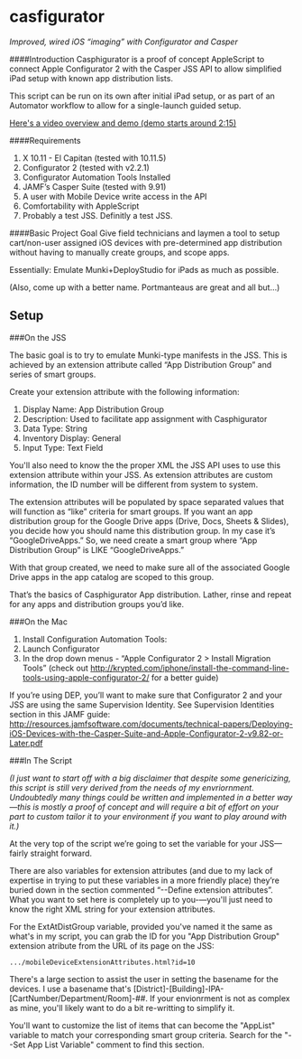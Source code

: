 casfigurator
======
*Improved, wired iOS “imaging” with Configurator and Casper*

####Introduction
Casphigurator is a proof of concept AppleScript to connect Apple Configurator 2 with the Casper JSS API to allow simplified iPad setup with known app distribution lists.

This script can be run on its own after initial iPad setup, or as part of an Automator workflow to allow for a single-launch guided setup.

[Here's a video overview and demo (demo starts around 2:15)](https://youtu.be/g98iwQDwUb0)

####Requirements
1. X 10.11 - El Capitan (tested with 10.11.5)
2. Configurator 2 (tested with v2.2.1)
3. Configurator Automation Tools Installed
4. JAMF’s Casper Suite (tested with 9.91)
5. A user with Mobile Device write access in the API
6. Comfortability with AppleScript
7. Probably a test JSS. Definitly a test JSS.

####Basic Project Goal
Give field technicians and laymen a tool to setup cart/non-user assigned iOS devices with pre-determined app distribution without having to manually create groups, and scope apps.

Essentially: Emulate Munki+DeployStudio for iPads as much as possible.

(Also, come up with a better name. Portmanteaus are great and all but…)

Setup
-----
###On the JSS

The basic goal is to try to emulate Munki-type manifests in the JSS. This is achieved by an extension attribute called “App Distribution Group” and series of smart groups.

Create your extension attribute with the following information:

1. Display Name: App Distribution Group
2. Description: Used to facilitate app assignment with Casphigurator
3. Data Type: String
4. Inventory Display: General
5. Input Type: Text Field

You'll also need to know the the proper XML the JSS API uses to use this extension attribute within your JSS. As extension attributes are custom information, the ID number will be different from system to system.

The extension attributes will be populated by space separated values that will function as “like” criteria for smart groups. If you want an app distribution group for the Google Drive apps (Drive, Docs, Sheets & Slides), you decide how you should name this distribution group. In my case it’s “GoogleDriveApps.” So, we need create a smart group where “App Distribution Group” is LIKE “GoogleDriveApps.”

With that group created, we need to make sure all of the associated Google Drive apps in the app catalog are scoped to this group.

That’s the basics of Casphigurator App distribution. Lather, rinse and repeat for any apps and distribution groups you’d like.

###On the Mac
1. Install Configuration Automation Tools:
2. Launch Configurator
3. In the drop down menus - “Apple Configurator 2 > Install Migration Tools” (check out http://krypted.com/iphone/install-the-command-line-tools-using-apple-configurator-2/ for a better guide)

If you’re using DEP, you’ll want to make sure that Configurator 2 and your JSS are using the same Supervision Identity. See Supervision Identities section in this JAMF guide: http://resources.jamfsoftware.com/documents/technical-papers/Deploying-iOS-Devices-with-the-Casper-Suite-and-Apple-Configurator-2-v9.82-or-Later.pdf

###In The Script

*(I just want to start off with a big disclaimer that despite some genericizing, this script is still very derived from the needs of my envriornment. Undoubtedly many things could be written and implemented in a better way—this is mostly a proof of concept and will require a bit of effort on your part to custom tailor it to your environment if you want to play around with it.)*

At the very top of the script we’re going to set the variable for your JSS—fairly straight forward.

There are also variables for extension attributes (and due to my lack of expertise in trying to put these variables in a more friendly place) they’re buried down in the section commented “--Define extension attributes”. What you want to set here is completely up to you-—you'll just need to know the right XML string for your extension attributes.

For the ExtAtDistGroup variable, provided you've named it the same as what's in my script, you can grab the ID for you "App Distribution Group" extension atribute from the URL of its page on the JSS:

`.../mobileDeviceExtensionAttributes.html?id=10`

There's a large section to assist the user in setting the basename for the devices. I use a basename that's [District]-[Building]-IPA-[CartNumber/Department/Room]-##. If your envionrment is not as complex as mine, you'll likely want to do a bit re-writting to simplify it.

You'll want to customize the list of items that can become the "AppList" variable to match your corresponding smart group criteria. Search for the "--Set App List Variable" comment to find this section.



